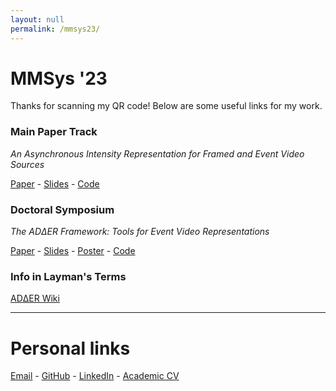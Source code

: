 ```yaml
---
layout: null
permalink: /mmsys23/
---
```



<!-- <head>
  <title>Stylish Δt</title>
  <style>
    @keyframes spin {
      0% { transform: rotateY(0); }
      100% { transform: rotateY(1turn); }
    }

    .spin-text {
      animation: spin 1s infinite;
      font-size: 48px;
      color: #007bff; /* blue color */
      font-weight: bold;
      font-family: Arial, sans-serif;
    }
  </style>
</head>
<body>
  <div class="spin-text">Δt</div>
  
</body> -->


# MMSys '23

Thanks for scanning my QR code! Below are some useful links for my work.


### Main Paper Track
*An Asynchronous Intensity Representation for Framed and Event Video Sources*

[Paper](https://drive.google.com/file/d/1e8cySf7yaqAN3UKKFkdwZnLk8cDbfyVD/view?usp=sharing) - [Slides](https://docs.google.com/presentation/d/1NQKH_L5Jn85YXVwKliLM8aqrNqqxy7IQf2nZOmN5CSs/edit?usp=sharing) - [Code](https://github.com/ac-freeman/adder-codec-rs)


### Doctoral Symposium
*The ADΔER Framework: Tools for Event Video Representations*

[Paper](https://drive.google.com/file/d/1g414ntLWTZ4_bsmmE_EvRtgtPOhGqqcF/view?usp=share_link) - [Slides](https://docs.google.com/presentation/d/1pQmG3-xmS-2Uze61IpvXaIsBXqzjZra7aunClyjObjk/edit?usp=sharing) - [Poster](https://docs.google.com/presentation/d/1GiRo2Yqe1ob6Buzr6dkp88bBfH-jTxHFQRMHEonxEXM/edit?usp=sharing) - [Code](https://github.com/ac-freeman/adder-codec-rs)

### Info in Layman's Terms

[ADΔER Wiki](https://github.com/ac-freeman/adder-codec-rs/wiki)

---
# Personal links

[Email](mailto:acfreeman@cs.unc.edu) - [GitHub](https://github.com/ac-freeman/) - [LinkedIn](https://linkedin.com/in/acfreeman) - [Academic CV](https://drive.google.com/file/d/1EoqKgkYMAMp1CfoeXBlxmkQXJbwdovkJ/view?usp=sharing)


